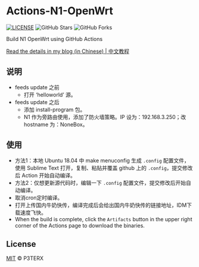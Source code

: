 # Actions-N1-OpenWrt

[![LICENSE](https://img.shields.io/github/license/mashape/apistatus.svg?style=flat-square&label=LICENSE)](https://github.com/P3TERX/Actions-OpenWrt/blob/master/LICENSE)
![GitHub Stars](https://img.shields.io/github/stars/P3TERX/Actions-OpenWrt.svg?style=flat-square&label=Stars&logo=github)
![GitHub Forks](https://img.shields.io/github/forks/P3TERX/Actions-OpenWrt.svg?style=flat-square&label=Forks&logo=github)

Build N1 OpenWrt using GitHub Actions

[Read the details in my blog (in Chinese) | 中文教程](https://p3terx.com/archives/build-openwrt-with-github-actions.html)

## 说明

- feeds update 之前
  - 打开 ‘helloworld’ 源。
- feeds update 之后
  - 添加 install-program 包。
  - N1 作为旁路由使用，添加了防火墙策略。IP 设为：192.168.3.250；改 hostname 为：NoneBox。
  
## 使用

- 方法1：本地 Ubuntu 18.04 中 make menuconfig 生成 `.config` 配置文件，使用 Sublime Text 打开，复制、粘贴并覆盖 github 上的 `.config`，提交修改后 Action 开始自动编译。
- 方法2：仅想更新源代码时，编辑一下 `.config` 配置文件，提交修改后开始自动编译。
- 取消cron定时编译。
- 打开上传国内牛奶快传，编译完成后会给出国内牛奶快传的链接地址，IDM下载速度飞快。
- When the build is complete, click the `Artifacts` button in the upper right corner of the Actions page to download the binaries.

## License

[MIT](https://github.com/P3TERX/Actions-OpenWrt/blob/main/LICENSE) © P3TERX

